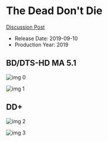 # The Dead Don't Die

[Discussion Post](https://www.avsforum.com/threads/bass-eq-for-filtered-movies.2995212/post-58508754)

* Release Date: 2019-09-10
* Production Year: 2019

## BD/DTS-HD MA 5.1

![img 0](https://i.imgur.com/dKfjRr7.jpg)

![img 1](https://i.imgur.com/yVzseDF.png)

## DD+

![img 2](https://i.imgur.com/82oWu9f.jpg)

![img 3](https://i.imgur.com/wIKuRHz.png)

